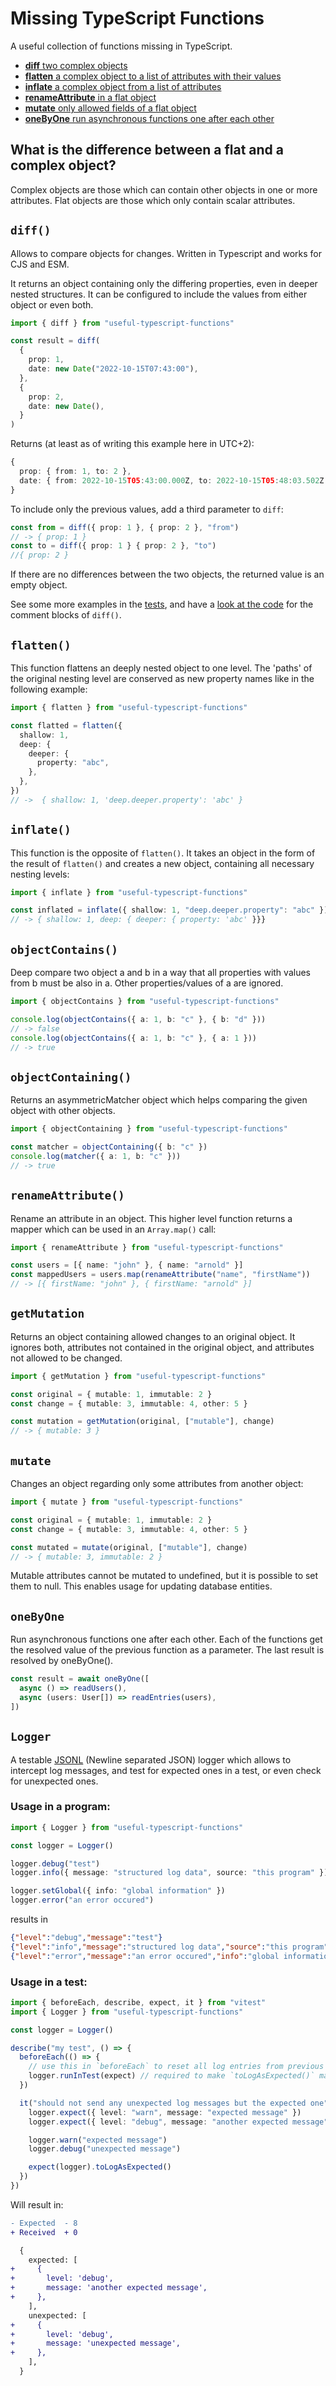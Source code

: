 # Missing TypeScript Functions

A useful collection of functions missing in TypeScript.

- [**diff** two complex objects](#diff)
- [**flatten** a complex object to a list of attributes with their values](#flatten)
- [**inflate** a complex object from a list of attributes](#inflate)
- [**renameAttribute** in a flat object](#renameAttribute)
- [**mutate** only allowed fields of a flat object](#mutate)
- [**oneByOne** run asynchronous functions one after each other](#onebyone)

## What is the difference between a flat and a complex object?

Complex objects are those which can contain other objects in one or more attributes.
Flat objects are those which only contain scalar attributes.

## `diff()`

Allows to compare objects for changes. Written in Typescript and works for CJS and ESM.

It returns an object containing only the differing properties, even in deeper nested structures.
It can be configured to include the values from either object or even both.

```ts
import { diff } from "useful-typescript-functions"

const result = diff(
  {
    prop: 1,
    date: new Date("2022-10-15T07:43:00"),
  },
  {
    prop: 2,
    date: new Date(),
  }
)
```

Returns (at least as of writing this example here in UTC+2):

```ts
{
  prop: { from: 1, to: 2 },
  date: { from: 2022-10-15T05:43:00.000Z, to: 2022-10-15T05:48:03.502Z }
}
```

To include only the previous values, add a third parameter to `diff`:

```ts
const from = diff({ prop: 1 }, { prop: 2 }, "from")
// -> { prop: 1 }
const to = diff({ prop: 1 } { prop: 2 }, "to")
//{ prop: 2 }
```

If there are no differences between the two objects, the returned value is an empty object.

See some more examples in the [tests](./src/diff.test.ts), and have a [look at the code](./src/diff.ts) for the comment blocks of `diff()`.

## `flatten()`

This function flattens an deeply nested object to one level. The 'paths' of the original nesting level are conserved as new property names like in the following example:

```ts
import { flatten } from "useful-typescript-functions"

const flatted = flatten({
  shallow: 1,
  deep: {
    deeper: {
      property: "abc",
    },
  },
})
// ->  { shallow: 1, 'deep.deeper.property': 'abc' }
```

## `inflate()`

This function is the opposite of `flatten()`. It takes an object in the form of the result of `flatten()` and creates a new object, containing all necessary nesting levels:

```ts
import { inflate } from "useful-typescript-functions"

const inflated = inflate({ shallow: 1, "deep.deeper.property": "abc" })
// -> { shallow: 1, deep: { deeper: { property: 'abc' }}}
```

## `objectContains()`

Deep compare two object a and b in a way that all properties with values from b must be also in a. Other properties/values of a are ignored.

```ts
import { objectContains } from "useful-typescript-functions"

console.log(objectContains({ a: 1, b: "c" }, { b: "d" }))
// -> false
console.log(objectContains({ a: 1, b: "c" }, { a: 1 }))
// -> true
```

## `objectContaining()`

Returns an asymmetricMatcher object which helps comparing the given object with other objects.

```ts
import { objectContaining } from "useful-typescript-functions"

const matcher = objectContaining({ b: "c" })
console.log(matcher({ a: 1, b: "c" }))
// -> true
```

## `renameAttribute()`

Rename an attribute in an object. This higher level function returns a mapper which can be used in an `Array.map()` call:

```ts
import { renameAttribute } from "useful-typescript-functions"

const users = [{ name: "john" }, { name: "arnold" }]
const mappedUsers = users.map(renameAttribute("name", "firstName"))
// -> [{ firstName: "john" }, { firstName: "arnold" }]
```

## `getMutation`

Returns an object containing allowed changes to an original object.
It ignores both, attributes not contained in the original object, and attributes not allowed to be changed.

```ts
import { getMutation } from "useful-typescript-functions"

const original = { mutable: 1, immutable: 2 }
const change = { mutable: 3, immutable: 4, other: 5 }

const mutation = getMutation(original, ["mutable"], change)
// -> { mutable: 3 }
```

## `mutate`

Changes an object regarding only some attributes from another object:

```ts
import { mutate } from "useful-typescript-functions"

const original = { mutable: 1, immutable: 2 }
const change = { mutable: 3, immutable: 4, other: 5 }

const mutated = mutate(original, ["mutable"], change)
// -> { mutable: 3, immutable: 2 }
```

Mutable attributes cannot be mutated to undefined, but it is possible to set them to null.
This enables usage for updating database entities.

## `oneByOne`

Run asynchronous functions one after each other. Each of the functions get the resolved value of the previous
function as a parameter. The last result is resolved by oneByOne().

```ts
const result = await oneByOne([
  async () => readUsers(),
  async (users: User[]) => readEntries(users),
])
```

## `Logger`

A testable [JSONL](https://jsonlines.org/) (Newline separated JSON) logger which allows to intercept log messages, and test for expected ones in a test, or even check for unexpected ones.

### Usage in a program:

```ts
import { Logger } from "useful-typescript-functions"

const logger = Logger()

logger.debug("test")
logger.info({ message: "structured log data", source: "this program" })

logger.setGlobal({ info: "global information" })
logger.error("an error occured")
```

results in

```JSON
{"level":"debug","message":"test"}
{"level":"info","message":"structured log data","source":"this program"}
{"level":"error","message":"an error occured","info":"global information"}
```

### Usage in a test:

```ts
import { beforeEach, describe, expect, it } from "vitest"
import { Logger } from "useful-typescript-functions"

const logger = Logger()

describe("my test", () => {
  beforeEach(() => {
    // use this in `beforeEach` to reset all log entries from previous test runs
    logger.runInTest(expect) // required to make `toLogAsExpected()` matcher available
  })

  it("should not send any unexpected log messages but the expected one", () => {
    logger.expect({ level: "warn", message: "expected message" })
    logger.expect({ level: "debug", message: "another expected message" })

    logger.warn("expected message")
    logger.debug("unexpected message")

    expect(logger).toLogAsExpected()
  })
})
```

Will result in:

```diff
- Expected  - 8
+ Received  + 0

  {
    expected: [
+     {
+       level: 'debug',
+       message: 'another expected message',
+     },
    ],
    unexpected: [
+     {
+       level: 'debug',
+       message: 'unexpected message',
+     },
    ],
  }
```
